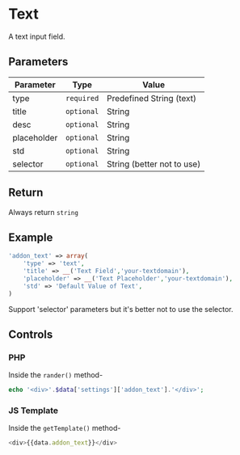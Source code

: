 # Text
A text input field.

## Parameters
Parameter | Type | Value
--- | --- | ---
type | `required` | Predefined String (text)
title | `optional` | String
desc | `optional` | String
placeholder | `optional` | String
std | `optional` | String
selector | `optional` | String (better not to use)

## Return
Always return `string`

## Example
```php
'addon_text' => array(
    'type' => 'text',
    'title' => __('Text Field','your-textdomain'),
    'placeholder' => __('Text Placeholder','your-textdomain'),
    'std' => 'Default Value of Text',
)
```
Support 'selector' parameters but it's better not to use the selector.


## Controls
### PHP
Inside the `rander()` method-
```php
echo '<div>'.$data['settings']['addon_text'].'</div>';
```

### JS Template
Inside the `getTemplate()` method-
```js
<div>{{data.addon_text}}</div>
```
